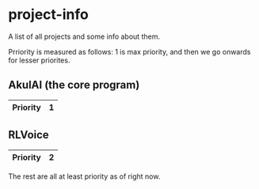 # project-info
A list of all projects and some info about them.

Prriority is measured as follows: 1 is max priority, and then we go onwards for lesser priorites.

## AkulAI (the core program)
| Priority    | 1 |
| ----------- | ----------- |

## RLVoice
| Priority    | 2 |
| ----------- | ----------- |

The rest are all at least priority as of right now.
